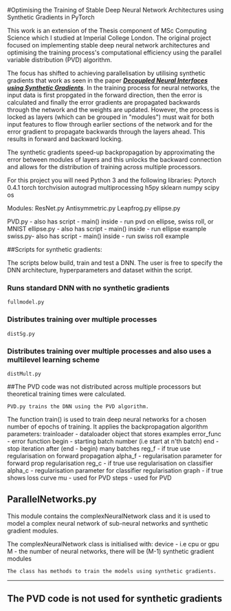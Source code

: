 #Optimising the Training of Stable Deep Neural Network Architectures using Synthetic Gradients in PyTorch

This work is an extension of the Thesis component of MSc Computing Science which I studied at Imperial College London. 
The original project focused on implementing stable deep neural network architectures and optimising 
the training process's computational efficiency using the parallel variable distribution (PVD) algorithm.

The focus has shifted to achieving parallelisation by utilising synthetic gradients that work as seen in the paper ***[Decoupled Neural Interfaces using Synthetic Gradients](http://arxiv.org/abs/1608.05343)***.
In the training process for neural networks, the input data is first propgated in the forward direction, then the error is calculated and finally the error gradients are propagated backwards
through the network and the weights are updated. However, the process is locked as layers (which can be grouped in "modules") must wait for both input features 
to flow through earlier sections of the network and for the error gradient to propagate backwards through the layers ahead. This results in forward and backward locking.

The synthetic gradients speed-up backpropagation by approximating the error between modules of layers and this unlocks the backward connection
and allows for the distribution of training across multiple processors.

For this project you will need Python 3 and the following libraries:
Pytorch 0.4.1
torch
torchvision
autograd
multiprocessing
h5py
sklearn
numpy
scipy
os

Modules:
ResNet.py
Antisymmetric.py
Leapfrog.py
ellipse.py

PVD.py - also has script - main() inside - run pvd on ellipse, swiss roll, or MNIST
ellipse.py - also has script - main() inside - run ellipse example
swiss.py- also has script - main() inside - run swiss roll example


##Scripts for synthetic gradients:

The scripts below build, train and test a DNN. The user is free to specify the 
DNN architecture, hyperparameters and dataset within the script.

### Runs standard DNN with no synthetic gradients
```
fullmodel.py  
```
### Distributes training over multiple processes
```
distSg.py 
```
### Distributes training over multiple processes and also uses a multilevel learning scheme

```
distMult.py  
```

##The PVD code was not distributed across multiple processors but theoretical training times were calculated.

```
PVD.py trains the DNN using the PVD algorithm. 
```

The function train() is used to train deep neural networks for a chosen 
number of epochs of training. It applies the backpropagation algorithm
parameters:   trainloader - dataloader object that stores examples
           error_func - error function
           begin - starting batch number (i.e start at n'th batch)
           end - stop iteration after (end - begin) many batches
           reg_f - if true use regularisation on forward propagation
           alpha_f - regularisation parameter for forward prop regularisation
           reg_c - if true use regularisation on classifier
           alpha_c - regularisation parameter for classifier regularisation
           graph - if true shows loss curve
           mu - used for PVD
           steps - used for PVD 


ParallelNetworks.py
-----------------------------------------------------------------------
This module contains the complexNeuralNetwork class and it is used to model
a complex neural network of sub-neural networks and synthetic gradient modules.

The complexNeuralNetwork class is initialised with:
	device - i.e cpu or gpu
	M - the number of neural networks, there will be (M-1) synthetic gradient modules
	
	The class has methods to train the models using synthetic gradients. 
	

----------------------------------
The PVD code is not used for synthetic gradients
-----------------------------------------------------------------------



